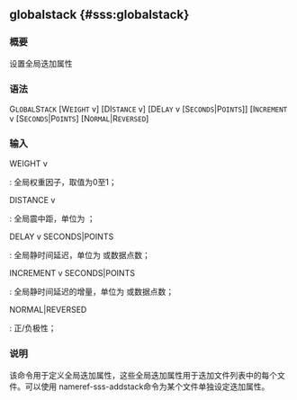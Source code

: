 ## globalstack {#sss:globalstack}

### 概要

设置全局迭加属性

### 语法

G`LOBAL`S`TACK` \[W`EIGHT` v\] \[DI`STANCE` v\] \[DE`LAY` v
\[S`ECONDS`|P`OINTS`\]\] \[I`NCREMENT` v \[S`ECONDS`|P`OINTS`\]
\[N`ORMAL`|R`EVERSED`\]

### 输入

WEIGHT v

:   全局权重因子，取值为0至1；

DISTANCE v

:   全局震中距，单位为 ；

DELAY v SECONDS|POINTS

:   全局静时间延迟，单位为 或数据点数；

INCREMENT v SECONDS|POINTS

:   全局静时间延迟的增量，单位为 或数据点数；

NORMAL|REVERSED

:   正/负极性；

### 说明

该命令用于定义全局迭加属性，这些全局迭加属性用于迭加文件列表中的每个文件。可以使用
nameref-sss-addstack命令为某个文件单独设定迭加属性。
